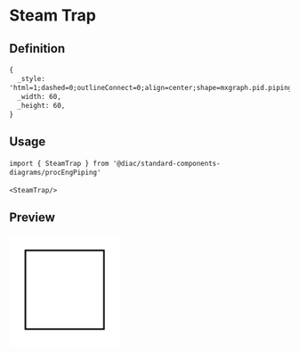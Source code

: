 # Steam Trap

## Definition

```
{
  _style: 'html=1;dashed=0;outlineConnect=0;align=center;shape=mxgraph.pid.piping.steam_trap;',
  _width: 60,
  _height: 60,
}
```

## Usage

```
import { SteamTrap } from '@diac/standard-components-diagrams/procEngPiping'

<SteamTrap/>
```

## Preview

<img src="./steam-trap.png" width="200"/>
